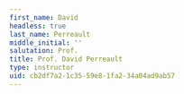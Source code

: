 ```yaml
---
first_name: David
headless: true
last_name: Perreault
middle_initial: ''
salutation: Prof.
title: Prof. David Perreault
type: instructor
uid: cb2df7a2-1c35-59e8-1fa2-34a04ad9ab57
---
```


